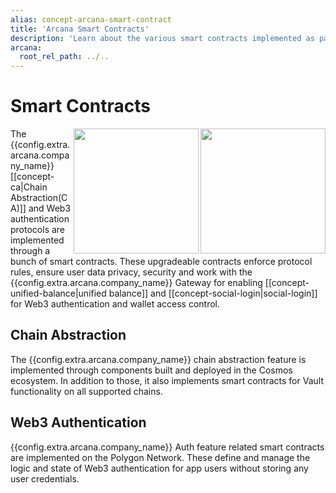 ```yaml
---
alias: concept-arcana-smart-contract
title: 'Arcana Smart Contracts'
description: 'Learn about the various smart contracts implemented as part of the Arcana protocol.'
arcana:
  root_rel_path: ../..
---
```


# Smart Contracts

<img src="{{config.extra.arcana.img_dir}}/diagrams/d_an_smartcontracts_light.{{config.extra.arcana.img_png}}#only-light" width="200" align="right" margin="50" />
<img src="{{config.extra.arcana.img_dir}}/diagrams/d_an_smartcontracts_dark.{{config.extra.arcana.img_png}}#only-dark" width="200" align="right" margin="50" />

The {{config.extra.arcana.company_name}} [[concept-ca|Chain Abstraction(CA)]] and Web3 authentication protocols are implemented through a bunch of smart contracts. These upgradeable contracts enforce protocol rules, ensure user data privacy, security and work with the {{config.extra.arcana.company_name}} Gateway for enabling [[concept-unified-balance|unified balance]] and [[concept-social-login|social-login]] for Web3 authentication and wallet access control.

## Chain Abstraction

The {{config.extra.arcana.company_name}} chain abstraction feature is implemented through components built and deployed in the Cosmos ecosystem. In addition to those, it also implements smart contracts for Vault functionality on all supported chains.

## Web3 Authentication

{{config.extra.arcana.company_name}} Auth feature related smart contracts are implemented on the Polygon Network. These define and manage the logic and state of Web3 authentication for app users without storing any user credentials.